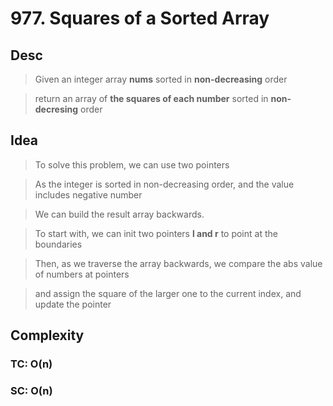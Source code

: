 # 977. Squares of a Sorted Array

## Desc

> Given an integer array **nums** sorted in **non-decreasing** order

> return an array of **the squares of each number** sorted in **non-decresing** order

## Idea

> To solve this problem, we can use two pointers

> As the integer is sorted in non-decreasing order, and the value includes negative number

> We can build the result array backwards.

> To start with, we can init two pointers **l and r** to point at the boundaries

> Then, as we traverse the array backwards, we compare the abs value of numbers at pointers

> and assign the square of the larger one to the current index, and update the pointer

## Complexity

### TC: O(n)

### SC: O(n)